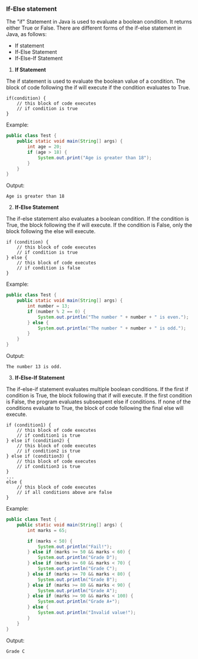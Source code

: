 ### If-Else statement
The "if" Statement in Java is used to evaluate a boolean condition. It returns either True or False. There are different forms of the if-else statement in Java, as follows:
- If statement
- If-Else Statement
- If-Else-If Statement

1. **If Statement**

The if statement is used to evaluate the boolean value of a condition. The block of code following the if will execute if the condition evaluates to True.
```
if(condition) {
    // this block of code executes
    // if condition is true
}
```
Example:
```Java
public class Test {
    public static void main(String[] args) {
        int age = 20;
        if (age > 18) {
            System.out.print("Age is greater than 18");
        }
    }
}
```
Output:
```
Age is greater than 18
```
2. **If-Else Statement**  

The if-else statement also evaluates a boolean condition. If the condition is True, the block following the if will execute. If the condition is False, only the block following the else will execute.
```
if (condition) {
    // this block of code executes
    // if condition is true
} else {
    // this block of code executes
    // if condition is false
}
```
Example:
```java
public class Test {
    public static void main(String[] args) {
        int number = 13;
        if (number % 2 == 0) {
            System.out.println("The number " + number + " is even.");
        } else {
            System.out.println("The number " + number + " is odd.");
        }
    }
}
```
Output:
```
The number 13 is odd.
```
3. **If-Else-If Statement**

The if-else-if statement evaluates multiple boolean conditions. If the first if condition is True, the block following that if will execute. If the first condition is False, the program evaluates subsequent else if conditions. If none of the conditions evaluate to True, the block of code following the final else will execute.
```
if (condition1) {
    // this block of code executes
    // if condition1 is true  
} else if (condition2) {
    // this block of code executes
    // if condition2 is true  
} else if (condition3) {
    // this block of code executes
    // if condition3 is true  
} 
...  
else {  
    // this block of code executes
    // if all conditions above are false
}
```
Example:
```java
public class Test {
    public static void main(String[] args) {
        int marks = 65;

        if (marks < 50) {
            System.out.println("Fail!");
        } else if (marks >= 50 && marks < 60) {
            System.out.println("Grade D");
        } else if (marks >= 60 && marks < 70) {
            System.out.println("Grade C");
        } else if (marks >= 70 && marks < 80) {
            System.out.println("Grade B");
        } else if (marks >= 80 && marks < 90) {
            System.out.println("Grade A");
        } else if (marks >= 90 && marks < 100) {
            System.out.println("Grade A+");
        } else {
            System.out.println("Invalid value!");
        }
    }
}
```
Output:
```
Grade C
```